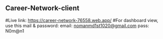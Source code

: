 ## Career-Network-client
#Live link: https://career-network-76558.web.app/
#For dashboard view, use this mail & password: email: nomanmd1st1020@gmail.com
pass: N0m@n1
